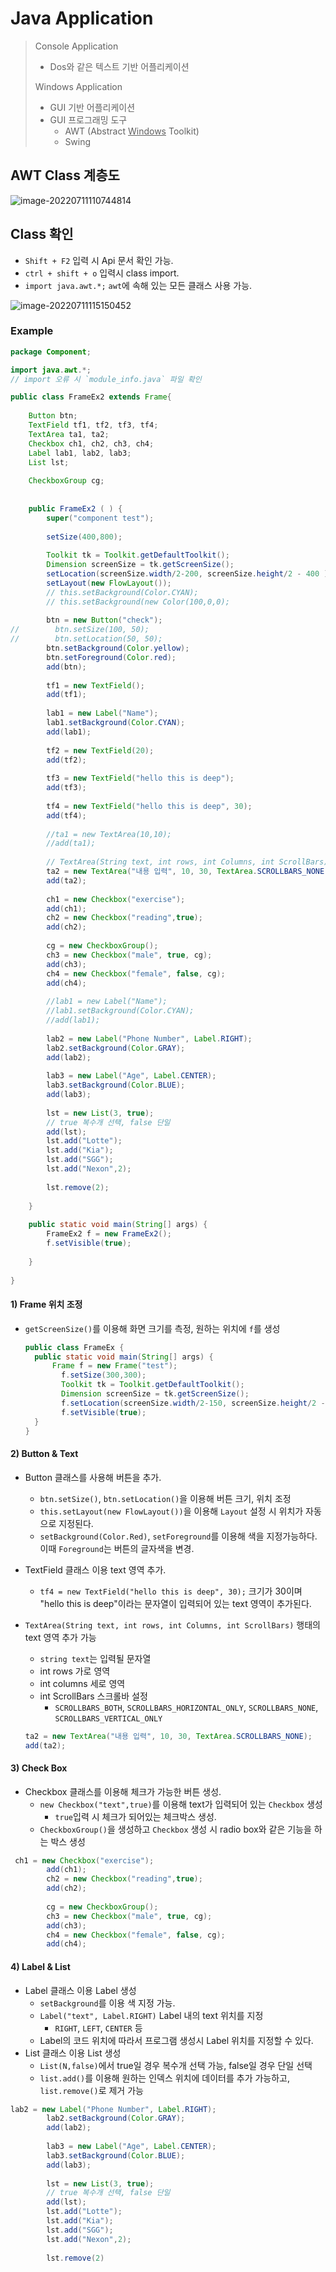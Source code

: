 # Java Application
> Console Application
> - Dos와 같은 텍스트 기반 어플리케이션
> 
> Windows Application
> - GUI 기반 어플리케이션
> - GUI 프로그래밍 도구
>   - AWT (Abstract <u>Windows</u> Toolkit)
>   - Swing



## AWT Class 계층도

![image-20220711110744814](${images}/image-20220711110744814.png)

## Class 확인

- `Shift + F2` 입력 시 Api 문서 확인 가능.
- `ctrl + shift + o` 입력시 class import.
- `import java.awt.*;` `awt`에 속해 있는 모든 클래스 사용 가능.

![image-20220711115150452](${images}/image-20220711115150452.png)



### Example

```java
package Component;

import java.awt.*;
// import 오류 시 `module_info.java` 파일 확인

public class FrameEx2 extends Frame{
	
	Button btn;
	TextField tf1, tf2, tf3, tf4;
	TextArea ta1, ta2;
	Checkbox ch1, ch2, ch3, ch4;
	Label lab1, lab2, lab3;
	List lst;
	
	CheckboxGroup cg;
	
	
	public FrameEx2 ( ) {
		super("component test");
		
		setSize(400,800);
        
        Toolkit tk = Toolkit.getDefaultToolkit();
        Dimension screenSize = tk.getScreenSize();
        setLocation(screenSize.width/2-200, screenSize.height/2 - 400 );
        setLayout(new FlowLayout());
        // this.setBackground(Color.CYAN);
        // this.setBackground(new Color(100,0,0);
        
        btn = new Button("check");
//        btn.setSize(100, 50);
//        btn.setLocation(50, 50);
        btn.setBackground(Color.yellow);
        btn.setForeground(Color.red);
        add(btn);
        
        tf1 = new TextField();
        add(tf1);
        
        lab1 = new Label("Name");
        lab1.setBackground(Color.CYAN);
        add(lab1);
        
        tf2 = new TextField(20);
        add(tf2);
        
        tf3 = new TextField("hello this is deep");
        add(tf3);
        
        tf4 = new TextField("hello this is deep", 30);
        add(tf4);
        
        //ta1 = new TextArea(10,10);
        //add(ta1);
        
        // TextArea(String text, int rows, int Columns, int ScrollBars)
        ta2 = new TextArea("내용 입력", 10, 30, TextArea.SCROLLBARS_NONE);
        add(ta2);
        
        ch1 = new Checkbox("exercise");
        add(ch1);
        ch2 = new Checkbox("reading",true);
        add(ch2);
        
        cg = new CheckboxGroup();
        ch3 = new Checkbox("male", true, cg);
        add(ch3);
        ch4 = new Checkbox("female", false, cg);
        add(ch4);
        
        //lab1 = new Label("Name");
        //lab1.setBackground(Color.CYAN);
        //add(lab1);
        
        lab2 = new Label("Phone Number", Label.RIGHT);
        lab2.setBackground(Color.GRAY);
        add(lab2);
        
        lab3 = new Label("Age", Label.CENTER);
        lab3.setBackground(Color.BLUE);
        add(lab3);
        
        lst = new List(3, true);
        // true 복수개 선택, false 단일
        add(lst);
        lst.add("Lotte");
        lst.add("Kia");
        lst.add("SGG");
        lst.add("Nexon",2);
        
        lst.remove(2);
        
	}
	
	public static void main(String[] args) {
		FrameEx2 f = new FrameEx2();
		f.setVisible(true);
		
	}
	
}
```



#### 1) Frame 위치 조정

- `getScreenSize()`를 이용해 화면 크기를 측정, 원하는 위치에 `f`를 생성

  ```java
  public class FrameEx {
  	public static void main(String[] args) {
  		Frame f = new Frame("test");
          f.setSize(300,300);
          Toolkit tk = Toolkit.getDefaultToolkit();
          Dimension screenSize = tk.getScreenSize();   
          f.setLocation(screenSize.width/2-150, screenSize.height/2 - 150 );
          f.setVisible(true);
  	}
  }
  ```



#### 2) Button & Text

- Button 클래스를 사용해 버튼을 추가.
  - `btn.setSize()`, `btn.setLocation()`을 이용해 버튼 크기, 위치 조정
  -  `this.setLayout(new FlowLayout())`을 이용해 `Layout` 설정 시 위치가 자동으로 지정된다.
  - `setBackground(Color.Red)`, `setForeground`를 이용해 색을 지정가능하다. 이때 `Foreground`는 버튼의 글자색을 변경.
- TextField 클래스 이용 text 영역 추가.
  -  `tf4 = new TextField("hello this is deep", 30);` 크기가 30이며 "hello this is deep"이라는 문자열이 입력되어 있는 text 영역이 추가된다.

- `TextArea(String text, int rows, int Columns, int ScrollBars)` 행태의 text 영역 추가 가능

  - `string text`는 입력될 문자열 
  - int rows 가로 영역
  - int columns 세로 영역
  - int ScrollBars 스크롤바 설정
    - `SCROLLBARS_BOTH`, `SCROLLBARS_HORIZONTAL_ONLY`, `SCROLLBARS_NONE`, `SCROLLBARS_VERTICAL_ONLY`

  ```java
  ta2 = new TextArea("내용 입력", 10, 30, TextArea.SCROLLBARS_NONE);
  add(ta2);
  ```

  

#### 3) Check Box

- Checkbox 클래스를 이용해 체크가 가능한 버튼 생성.
  - `new Checkbox("text",true)`를 이용해 text가 입력되어 있는 `Checkbox` 생성
    - `true`입력 시 체크가 되어있는 체크박스 생성.
  - `CheckboxGroup()`을 생성하고 `Checkbox` 생성 시 radio box와 같은 기능을 하는 박스 생성

```java
 ch1 = new Checkbox("exercise");
        add(ch1);
        ch2 = new Checkbox("reading",true);
        add(ch2);
        
        cg = new CheckboxGroup();
        ch3 = new Checkbox("male", true, cg);
        add(ch3);
        ch4 = new Checkbox("female", false, cg);
        add(ch4);
```



#### 4) Label & List

- Label 클래스 이용 Label 생성
  - `setBackground`를 이용 색 지정 가능.
  - `Label("text", Label.RIGHT)` Label 내의 text 위치를 지정
    - `RIGHT`, `LEFT`, `CENTER` 등 
  - Label의 코드 위치에 따라서 프로그램 생성시 Label 위치를 지정할 수 있다.
- List 클래스 이용 List 생성
  - `List(N,false)`에서 true일 경우 복수개 선택 가능, false일 경우 단일 선택
  - `list.add()`를 이용해 원하는 인덱스 위치에 데이터를 추가 가능하고, `list.remove()`로 제거 가능

```java
lab2 = new Label("Phone Number", Label.RIGHT);
        lab2.setBackground(Color.GRAY);
        add(lab2);
        
        lab3 = new Label("Age", Label.CENTER);
        lab3.setBackground(Color.BLUE);
        add(lab3);
        
        lst = new List(3, true);
        // true 복수개 선택, false 단일
        add(lst);
        lst.add("Lotte");
        lst.add("Kia");
        lst.add("SGG");
        lst.add("Nexon",2);
        
        lst.remove(2)
```

